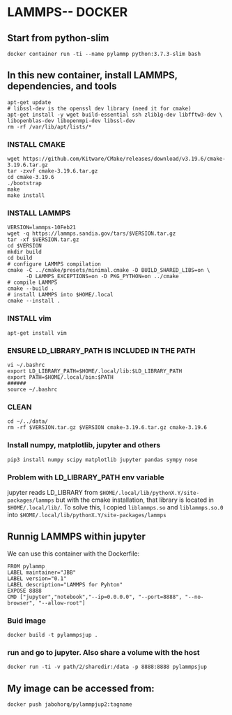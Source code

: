 # LAMMPS-- DOCKER

## Start from python-slim
`docker container run -ti --name pylammp python:3.7.3-slim bash`<br/>
## In this new container, install LAMMPS, dependencies, and tools
```
apt-get update
# libssl-dev is the openssl dev library (need it for cmake)
apt-get install -y wget build-essential ssh zlib1g-dev libfftw3-dev \
libopenblas-dev libopenmpi-dev libssl-dev
rm -rf /var/lib/apt/lists/*
```
### INSTALL CMAKE
```
wget https://github.com/Kitware/CMake/releases/download/v3.19.6/cmake-3.19.6.tar.gz
tar -zxvf cmake-3.19.6.tar.gz
cd cmake-3.19.6
./bootstrap
make
make install
```
### INSTALL LAMMPS
```
VERSION=lammps-10Feb21
wget -q https://lammps.sandia.gov/tars/$VERSION.tar.gz
tar -xf $VERSION.tar.gz
cd $VERSION
mkdir build
cd build
# configure LAMMPS compilation
cmake -C ../cmake/presets/minimal.cmake -D BUILD_SHARED_LIBS=on \
      -D LAMMPS_EXCEPTIONS=on -D PKG_PYTHON=on ../cmake
# compile LAMMPS
cmake --build .
# install LAMMPS into $HOME/.local
cmake --install .
```
### INSTALL vim
`apt-get install vim`
### ENSURE LD_LIBRARY_PATH IS INCLUDED IN THE PATH
```
vi ~/.bashrc
export LD_LIBRARY_PATH=$HOME/.local/lib:$LD_LIBRARY_PATH
export PATH=$HOME/.local/bin:$PATH
######
source ~/.bashrc
```
### CLEAN
```
cd ~/../data/
rm -rf $VERSION.tar.gz $VERSION cmake-3.19.6.tar.gz cmake-3.19.6
```
### Install numpy, matplotlib, jupyter and others
`pip3 install numpy scipy matplotlib jupyter pandas sympy nose`

### Problem with LD_LIBRARY_PATH env variable
jupyter reads LD_LIBRARY from `$HOME/.local/lib/pythonX.Y/site-packages/lammps`
 but with the cmake installation, that library is located in `
$HOME/.local/lib/ `. To solve this, I copied `liblammps.so` and `liblammps.so.0`
into `$HOME/.local/lib/pythonX.Y/site-packages/lammps`

## Runnig LAMMPS within jupyter
We can use this container with the Dockerfile:
```
FROM pylammp
LABEL maintainer="JBB"
LABEL version="0.1"
LABEL description="LAMMPS for Pyhton" 
EXPOSE 8888
CMD ["jupyter","notebook","--ip=0.0.0.0", "--port=8888", "--no-browser", "--allow-root"]
```
### Buid image
`docker build -t pylammpsjup .`

### run and go to jupyter. Also share a volume with the host
`docker run -ti -v path/2/sharedir:/data -p 8888:8888 pylammpsjup`

## My image can be accessed from:
`docker push jabohorq/pylammpjup2:tagname`
